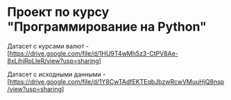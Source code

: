 # Проект по курсу "Программирование на Python"

Датасет с курсами валют - [https://drive.google.com/file/d/1HU9T4wMh5z3-CtPV8Ae-8xLihjRpLIeR/view?usp=sharing]

Датасет с исходными данными - [https://drive.google.com/file/d/1Y8CwTAdfEKTEqbJbzwRcwVMuuHjQ8nsp/view?usp=sharing]
